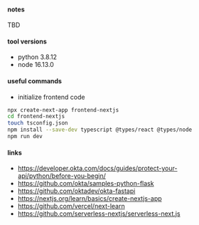 #### notes
TBD

#### tool versions
- python 3.8.12
- node 16.13.0

#### useful commands
- initialize frontend code
```sh
npx create-next-app frontend-nextjs
cd frontend-nextjs
touch tsconfig.json
npm install --save-dev typescript @types/react @types/node
npm run dev
```

#### links
- https://developer.okta.com/docs/guides/protect-your-api/python/before-you-begin/
- https://github.com/okta/samples-python-flask
- https://github.com/oktadev/okta-fastapi
- https://nextjs.org/learn/basics/create-nextjs-app
- https://github.com/vercel/next-learn
- https://github.com/serverless-nextjs/serverless-next.js
